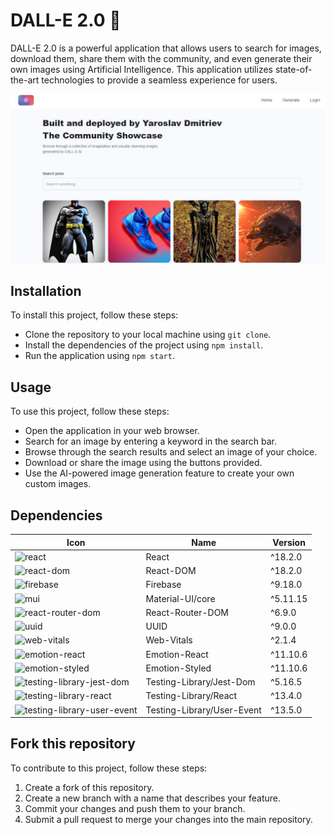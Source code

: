 # DALL-E 2.0 🎨

DALL-E 2.0 is a powerful application that allows users to search for images, download them, share them with the community, and even generate their own images using Artificial Intelligence. This application utilizes state-of-the-art technologies to provide a seamless experience for users.

![main-page](Main-page.jpg)

## Installation

To install this project, follow these steps:

* Clone the repository to your local machine using `git clone`.
* Install the dependencies of the project using `npm install`.
* Run the application using `npm start`.

## Usage

To use this project, follow these steps:

* Open the application in your web browser.
* Search for an image by entering a keyword in the search bar.
* Browse through the search results and select an image of your choice.
* Download or share the image using the buttons provided.
* Use the AI-powered image generation feature to create your own custom images.

## Dependencies

| Icon | Name | Version |
| --- | --- | --- |
| ![react](https://img.shields.io/badge/-React-blue) | React | ^18.2.0 |
| ![react-dom](https://img.shields.io/badge/-React--DOM-blue) | React-DOM | ^18.2.0 |
| ![firebase](https://img.shields.io/badge/-Firebase-orange) | Firebase | ^9.18.0 |
| ![mui](https://img.shields.io/badge/-Material--UI-pink) | Material-UI/core | ^5.11.15 |
| ![react-router-dom](https://img.shields.io/badge/-React--Router--DOM-yellow) | React-Router-DOM | ^6.9.0 |
| ![uuid](https://img.shields.io/badge/-UUID-green) | UUID | ^9.0.0 |
| ![web-vitals](https://img.shields.io/badge/-Web--Vitals-red) | Web-Vitals | ^2.1.4 |
| ![emotion-react](https://img.shields.io/badge/-Emotion--React-blueviolet) | Emotion-React | ^11.10.6 |
| ![emotion-styled](https://img.shields.io/badge/-Emotion--Styled-blueviolet) | Emotion-Styled | ^11.10.6 |
| ![testing-library-jest-dom](https://img.shields.io/badge/-Testing--Library--Jest--Dom-green) | Testing-Library/Jest-Dom | ^5.16.5 |
| ![testing-library-react](https://img.shields.io/badge/-Testing--Library--React-green) | Testing-Library/React | ^13.4.0 |
| ![testing-library-user-event](https://img.shields.io/badge/-Testing--Library--User--Event-green) | Testing-Library/User-Event | ^13.5.0 |

## Fork this repository

To contribute to this project, follow these steps:

1. Create a fork of this repository.
2. Create a new branch with a name that describes your feature.
3. Commit your changes and push them to your branch.
4. Submit a pull request to merge your changes into the main repository.
